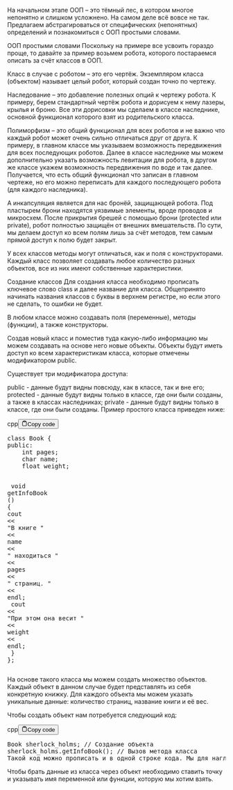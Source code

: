 <p>На начальном этапе ООП – это тёмный лес, в котором многое непонятно и слишком усложнено. 
На самом деле всё вовсе не так. Предлагаем абстрагироваться от специфических (непонятных) определений и познакомиться с ООП простыми словами. </p>
<p>ООП простыми словами
Поскольку на примере все усвоить гораздо проще, то давайте за пример возьмем робота, которого постараемся описать за счёт классов в ООП.</p>
<p>Класс в случае с роботом – это его чертёж. Экземпляром класса (объектом) называет целый робот, который создан точно по чертежу.</p>
<p>Наследование – это добавление полезных опций к чертежу робота. 
К примеру, берем стандартный чертёж робота и дорисуем к нему лазеры, крылья и броню. 
Все эти дорисовки мы сделаем в классе наследнике, основной функционал которого взят из родительского класса.</p>
<p>Полиморфизм – это общий функционал для всех роботов и не важно что каждый робот может очень сильно отличаться друг от друга. 
К примеру, в главном классе мы указываем возможность передвижения для всех последующих роботов. 
Далее в классе наследнике мы можем дополнительно указать возможность левитации для робота, в другом же классе укажем возможность передвижения по воде и так далее. 
Получается, что есть общий функционал что записан в главном чертеже, но его можно переписать для каждого последующего робота (для каждого наследника).</p>
<p>А инкапсуляция является для нас бронёй, защищающей робота. 
Под пластырем брони находятся уязвимые элементы, вроде проводов и микросхем. После прикрытия брешей с помощью брони (protected или private), 
робот полностью защищён от внешних вмешательств. По сути, мы делаем доступ ко всем полям лишь за счёт методов, тем самым прямой доступ к полю будет закрыт.</p>
<p>У всех классов методы могут отличаться, как и поля с конструкторами. 
Каждый класс позволяет создавать любое количество разных объектов, все из них имеют собственные характеристики.</p>
<p>Создание классов
Для создания класса необходимо прописать ключевое слово class и далее название для класса. 
Общепринято начинать названия классов с буквы в верхнем регистре, но если этого не сделать, то ошибки не будет.</p>
<p>В любом классе можно создавать поля (переменные), методы (функции), а также конструкторы.</p>
<p>Создав новый класс и поместив туда какую-либо информацию мы можем создавать на основе него новые объекты. 
Объекты будут иметь доступ ко всем характеристикам класса, которые отмечены модификатором public.</p>
<p>Существует три модификатора доступа:</p>
<p>public - данные будут видны повсюду, как в классе, так и вне его;
protected - данные будут видны только в классе, где они были созданы, а также в классах наследниках;
private - данные будут видны только в классе, где они были созданы.
Пример простого класса приведен ниже:</p>
<div class="code-element">
    <div class="lang-line">cpp<button class="copy-button"><svg stroke="currentColor" fill="none" stroke-width="2" viewBox="0 0 24 24" stroke-linecap="round" stroke-linejoin="round" class="h-4 w-4" height="1em" width="1em" xmlns="http://www.w3.org/2000/svg">
    <path d="M16 4h2a2 2 0 0 1 2 2v14a2 2 0 0 1-2 2H6a2 2 0 0 1-2-2V6a2 2 0 0 1 2-2h2"></path><rect x="8" y="2" width="8" height="4" rx="1" ry="1"></rect></svg>Copy code</button>
    </div>
    <div class="code"><div class="highlight"><pre><span></span><span class="k">class</span><span class="w"> </span><span class="nc">Book</span><span class="w"> </span><span class="p">{</span>
<span class="k">public</span><span class="o">:</span>
<span class="w">    </span><span class="kt">int</span><span class="w"> </span><span class="n">pages</span><span class="p">;</span>
<span class="w">    </span><span class="kt">char</span><span class="w"> </span><span class="n">name</span><span class="p">;</span>
<span class="w">    </span><span class="kt">float</span><span class="w"> </span><span class="n">weight</span><span class="p">;</span>

<span class="w">    </span><span class="kt">void</span><span class="w"> </span><span class="nf">getInfoBook</span><span class="w"> </span><span class="p">()</span><span class="w"> </span><span class="p">{</span>
<span class="w">        </span><span class="n">cout</span><span class="w"> </span><span class="o">&lt;&lt;</span><span class="w"> </span><span class="s">&quot;В книге &quot;</span><span class="w"> </span><span class="o">&lt;&lt;</span><span class="w"> </span><span class="n">name</span><span class="w"> </span><span class="o">&lt;&lt;</span><span class="w"> </span><span class="s">&quot; находиться &quot;</span><span class="w"> </span><span class="o">&lt;&lt;</span><span class="w"> </span><span class="n">pages</span><span class="w"> </span><span class="o">&lt;&lt;</span><span class="w"> </span><span class="s">&quot; страниц. &quot;</span><span class="w"> </span><span class="o">&lt;&lt;</span><span class="w"> </span><span class="n">endl</span><span class="p">;</span>
<span class="w">        </span><span class="n">cout</span><span class="w"> </span><span class="o">&lt;&lt;</span><span class="w"> </span><span class="s">&quot;При этом она весит &quot;</span><span class="w"> </span><span class="o">&lt;&lt;</span><span class="w"> </span><span class="n">weight</span><span class="w"> </span><span class="o">&lt;&lt;</span><span class="w"> </span><span class="n">endl</span><span class="p">;</span>
<span class="w">    </span><span class="p">}</span><span class="w"> </span>
<span class="p">};</span>
</pre></div></div>
</div>

<p>На основе такого класса мы можем создать множество объектов. 
Каждый объект в данном случае будет представлять из себя конкретную книжку. 
Для каждого объекта мы можем указать уникальные данные: количество страниц, название книги и её вес.</p>
<p>Чтобы создать объект нам потребуется следующий код:</p>
<div class="code-element">
    <div class="lang-line">cpp<button class="copy-button"><svg stroke="currentColor" fill="none" stroke-width="2" viewBox="0 0 24 24" stroke-linecap="round" stroke-linejoin="round" class="h-4 w-4" height="1em" width="1em" xmlns="http://www.w3.org/2000/svg">
    <path d="M16 4h2a2 2 0 0 1 2 2v14a2 2 0 0 1-2 2H6a2 2 0 0 1-2-2V6a2 2 0 0 1 2-2h2"></path><rect x="8" y="2" width="8" height="4" rx="1" ry="1"></rect></svg>Copy code</button>
    </div>
    <div class="code"><div class="highlight"><pre><span></span><span class="n">Book</span><span class="w"> </span><span class="n">sherlock_holms</span><span class="p">;</span><span class="w"> </span><span class="c1">// Создание объекта</span>
<span class="n">sherlock_holms</span><span class="p">.</span><span class="n">getInfoBook</span><span class="p">();</span><span class="w"> </span><span class="c1">// Вызов метода класса</span>
<span class="n">Такой</span><span class="w"> </span><span class="n">код</span><span class="w"> </span><span class="n">можно</span><span class="w"> </span><span class="n">прописать</span><span class="w"> </span><span class="n">и</span><span class="w"> </span><span class="n">в</span><span class="w"> </span><span class="n">одной</span><span class="w"> </span><span class="n">строке</span><span class="w"> </span><span class="n">кода</span><span class="p">.</span><span class="w"> </span><span class="n">Мы</span><span class="w"> </span><span class="n">для</span><span class="w"> </span><span class="n">наглядности</span><span class="w"> </span><span class="n">разбили</span><span class="w"> </span><span class="n">код</span><span class="w"> </span><span class="n">в</span><span class="w"> </span><span class="n">две</span><span class="w"> </span><span class="n">строки</span><span class="p">.</span>
</pre></div></div>
</div>

<p>Чтобы брать данные из класса через объект необходимо ставить точку и указывать имя переменной или функции, которую мы хотим взять.</p>